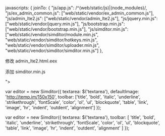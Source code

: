 javascripts: {
  joinTo: {
    "js/app.js": /^(web\/static\/js)|(node_modules)/,
    "js/ex_admin_common.js": ["web/static/vendor/ex_admin_common.js"],
    "js/admin_lte2.js": ["web/static/vendor/admin_lte2.js"],
    "js/jquery.min.js": ["web/static/vendor/jquery.min.js"],
    "js/bootstrap.min.js": ["web/static/vendor/bootstrap.min.js"],
    "js/simditor.min.js": ["web/static/vendor/simditor/module.min.js",
                           "web/static/vendor/simditor/hotkeys.min.js",
                           "web/static/vendor/simditor/uploader.min.js",
                           "web/static/vendor/simditor/simditor.min.js"]
  },

修改 admin_lte2.html.eex

添加 simditor.min.js
<link rel="stylesheet" href="<%= static_path(@conn, "/css/simditor.css") %>">
<script src="<%= static_path(@conn, "/js/simditor.min.js") %>"></script>

var editor = new Simditor({
  textarea: $('textarea'),
  defaultImage: 'http://temp.im/150x150',
  toolbar: ['title', 'bold', 'italic', 'underline', 'strikethrough', 'fontScale', 'color', 'ol', 'ul', 'blockquote', 'table', 'link', 'image', 'hr', 'indent', 'outdent', 'alignment']
});

var editor = new Simditor({
  textarea: $('textarea'),
  toolbar: [
    'title',
    'bold',
    'italic',
    'underline',
    'strikethrough',
    'fontScale',
    'color',
    'ol',
    'ul',
    'blockquote',
    'table',
    'link',
    'image',
    'hr',
    'indent',
    'outdent',
    'alignment'
  ]
});
